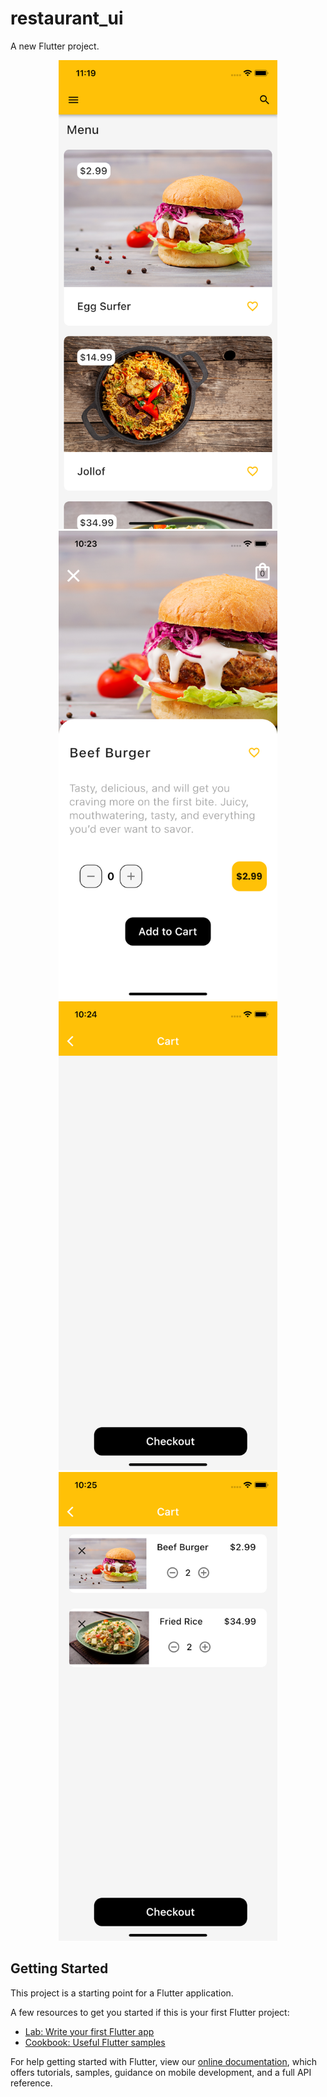 # restaurant_ui

A new Flutter project.
<div align="center">
    <img src="/ss/ss1.png" width="350px" height="750" /> 
    <img src="/ss/ss2.png" width="350px" height="750" /> 
    <img src="/ss/ss3.png" width="350px" height="750" /> 
    <img src="/ss/ss4.png" width="350px" height="750" /> 

</div>

## Getting Started

This project is a starting point for a Flutter application.

A few resources to get you started if this is your first Flutter project:

- [Lab: Write your first Flutter app](https://flutter.dev/docs/get-started/codelab)
- [Cookbook: Useful Flutter samples](https://flutter.dev/docs/cookbook)

For help getting started with Flutter, view our
[online documentation](https://flutter.dev/docs), which offers tutorials,
samples, guidance on mobile development, and a full API reference.
